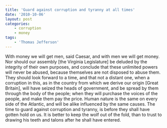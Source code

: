 ```yaml
---
title: 'Guard against corruption and tyranny at all times'
date: '2010-10-06'
layout: post
categories:
    - corruption
    - money
tags:
    - 'Thomas Jefferson'
---
```


With money we will get men, said Caesar, and with men we will get money. Nor should our assembly \[the Virginia Legislature\] be deluded by the integrity of their own purposes, and conclude that these unlimited powers will never be abused, because themselves are not disposed to abuse them. They should look forward to a time, and that not a distant one, when a corruption in this, as in the country from which we derive our origin \[Great Britain\], will have seized the heads of government, and be spread by them through the body of the people; when they will purchase the voices of the people, and make them pay the price. Human nature is the same on every side of the Atlantic, and will be alike influenced by the same causes. The time to guard against corruption and tyranny, is before they shall have gotten hold on us. It is better to keep the wolf out of the fold, than to trust to drawing his teeth and talons after he shall have entered.